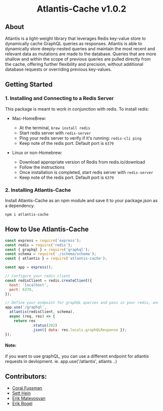 
<h1 align ="center">Atlantis-Cache v1.0.2</h1>

## About
Atlantis is a light-weight library that leverages Redis key-value store to dynamically cache GraphQL queries as responses. Atlantis is able to dynamically store deeply-nested queries and maintain the most recent and relevant data as mutations are made to the database. Queries that are more shallow and within the scope of previous queries are pulled directly from the cache, offering further flexibility and precision, without additional database requests or overriding previous key-values.

## Getting Started

### 1. Installing and Connecting to a Redis Server
This package is meant to work in conjunction with redis. To install redis:
  - Mac-HomeBrew:
    - At the terminal, `brew install redis`
    - Start redis server with `redis-server`
    - Ping your redis server to verify if it's running: `redis-cli ping`
    - Keep note of the redis port. Default port is `6379`

  - Linux or non-Homebrew:
    - Download appropriate version of Redis from redis.io/download
    - Follow the instructions
    - Once installation is completed, start redis server with `redis-server`
    - Keep note of the redis port. Default port is `6379`

### 2. Installing Atlantis-Cache
Install Atlantis-Cache as an npm module and save it to your package.json as a dependency.

`npm i atlantis-cache`

## How to Use Atlantis-Cache

```js
const express = require('express');
const redis = require('redis');
const { graphql } = require('graphql');
const schema = require('./schema/schema');
const { atlantis } = require('atlantis-cache');

const app = express();

// Configure your redis client
const redisClient = redis.createClient({
  host: 'localhost',
  port: 6379,
});

// Define your endpoint for graphQL queries and pass in your redis, and schema
app.use('/graphql', 
  atlantis(redisClient, schema), 
  async (req, res) => {
    return res
            .status(202)
            .json({ data: res.locals.graphQLResponse });
});
```

#### Note:

if you want to use graphQL, you can use a different endpoint for atlantis requests in devlopment. ie. app.use('/atlantis', atlants ..)

## Contributors:
- [Coral Fussman](https://github.com/coralfussman)
- [Sett Hein](https://github.com/settnaing199)
- [Erik Matevosyan](https://github.com/erik-matevosyan)
- [Erik Rogel](https://github.com/erikjrogel)


